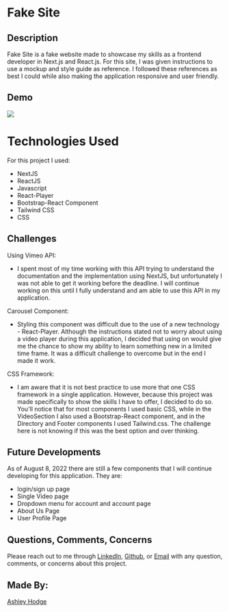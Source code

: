 # Fake Site

## Description
Fake Site is a fake website made to showcase my skills as a frontend developer in Next.js and React.js. For this site, I was given instructions to use a mockup and style guide as reference. I followed these references as best I could while also making the application responsive and user friendly.

## Demo
<img src="public/images/demo.gif"></img>

# Technologies Used
For this project I used: 
- NextJS
- ReactJS
- Javascript
- React-Player
- Bootstrap-React Component
- Tailwind CSS
- CSS

## Challenges
Using Vimeo API: 
- I spent most of my time working with this API trying to understand the documentation and the implementation using NextJS, but unfortunately I was not able to get it working before the deadline. I will continue working on this until I fully understand and am able to use this API in my application.
  
Carousel Component:
- Styling this component was difficult due to the use of a new technology - React-Player. Although the instructions stated not to worry about using a video player during this application, I decided that using on would give me the chance to show my ability to learn something new in a limited time frame. It was a difficult challenge to overcome but in the end I made it work.

CSS Framework: 
- I am aware that it is not best practice to use more that one CSS framework in a single application. However, because this project was made specifically to show the skills I have to offer, I decided to do so. You'll notice that for most components I used basic CSS, while in the VideoSection I also used a Bootstrap-React component, and in the Directory and Footer components I used Tailwind.css. The challenge here is not knowing if this was the best option and over thinking.

## Future Developments
As of August 8, 2022 there are still a few components that I will continue developing for this application. They are:
- login/sign up page
- Single Video page
- Dropdown menu for account and account page
- About Us Page
- User Profile Page

## Questions, Comments, Concerns
Please reach out to me through [LinkedIn](https://www.linkedin.com/in/ashley-hodge/), [Github](https://github.com/ashleyhodge), or [Email](mailto:ashhogde@comcast.net) with any question, comments, or concerns about this project.

## Made By:
[Ashley Hodge](https://ashleyhodge.github.io/ashley-portfolio/)
